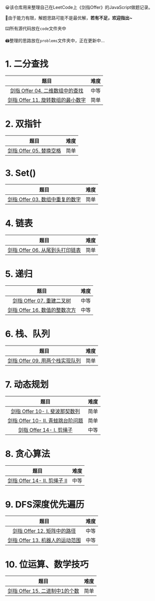 😀该仓库用来整理自己在LeetCode上《剑指Offer》的JavaScript做题记录。

💪由于能力有限，解题思路可能不是最优解，**若有不足，欢迎指出~**

⌨️所有源代码放在`code`文件夹中

🖨️整理的思路放在`problems`文件夹中，正在更新中...

# 1. 二分查找

|                             题目                             | 难度 |
| :----------------------------------------------------------: | :--: |
| [剑指 Offer 04. 二维数组中的查找](https://github.com/lzxjack/coding-interviews/blob/master/problems/04.%20%E4%BA%8C%E7%BB%B4%E6%95%B0%E7%BB%84%E4%B8%AD%E7%9A%84%E6%9F%A5%E6%89%BE.md) | 中等 |
| [剑指 Offer 11. 旋转数组的最小数字](https://github.com/lzxjack/coding-interviews/blob/master/problems/11.%20%E6%97%8B%E8%BD%AC%E6%95%B0%E7%BB%84%E7%9A%84%E6%9C%80%E5%B0%8F%E6%95%B0%E5%AD%97.md) | 简单 |

# 2. 双指针

|                             题目                             | 难度 |
| :----------------------------------------------------------: | :--: |
| [剑指 Offer 05. 替换空格](https://github.com/lzxjack/coding-interviews/blob/master/problems/05.%20%E6%9B%BF%E6%8D%A2%E7%A9%BA%E6%A0%BC.md) | 简单 |

# 3. Set()

|                             题目                             | 难度 |
| :----------------------------------------------------------: | :--: |
| [剑指 Offer 03. 数组中重复的数字](https://github.com/lzxjack/coding-interviews/blob/master/problems/03.%20%E6%95%B0%E7%BB%84%E4%B8%AD%E9%87%8D%E5%A4%8D%E7%9A%84%E6%95%B0%E5%AD%97.md) | 简单 |

# 4. 链表

|                             题目                             | 难度 |
| :----------------------------------------------------------: | :--: |
| [剑指 Offer 06. 从尾到头打印链表](https://github.com/lzxjack/coding-interviews/blob/master/problems/06.%20%E4%BB%8E%E5%B0%BE%E5%88%B0%E5%A4%B4%E6%89%93%E5%8D%B0%E9%93%BE%E8%A1%A8.md) | 简单 |

# 5. 递归

|                             题目                             | 难度 |
| :----------------------------------------------------------: | :--: |
| [剑指 Offer 07. 重建二叉树](https://github.com/lzxjack/coding-interviews/blob/master/problems/07.%20%E9%87%8D%E5%BB%BA%E4%BA%8C%E5%8F%89%E6%A0%91.md) | 中等 |
| [剑指 Offer 16. 数值的整数次方](https://github.com/lzxjack/coding-interviews/blob/master/problems/16.%20%E6%95%B0%E5%80%BC%E7%9A%84%E6%95%B4%E6%95%B0%E6%AC%A1%E6%96%B9.md) | 中等 |

# 6. 栈、队列

|                             题目                             | 难度 |
| :----------------------------------------------------------: | :--: |
| [剑指 Offer 09. 用两个栈实现队列](https://github.com/lzxjack/coding-interviews/blob/master/problems/09.%20%E7%94%A8%E4%B8%A4%E4%B8%AA%E6%A0%88%E5%AE%9E%E7%8E%B0%E9%98%9F%E5%88%97.md) | 简单 |

# 7. 动态规划

|                             题目                             | 难度 |
| :----------------------------------------------------------: | :--: |
| [剑指 Offer 10- I. 斐波那契数列](https://github.com/lzxjack/coding-interviews/blob/master/problems/10-%20I.%20%E6%96%90%E6%B3%A2%E9%82%A3%E5%A5%91%E6%95%B0%E5%88%97.md) | 简单 |
| [剑指 Offer 10- II. 青蛙跳台阶问题](https://github.com/lzxjack/coding-interviews/blob/master/problems/10-%20II.%20%E9%9D%92%E8%9B%99%E8%B7%B3%E5%8F%B0%E9%98%B6%E9%97%AE%E9%A2%98.md) | 简单 |
| [剑指 Offer 14- I. 剪绳子](https://github.com/lzxjack/coding-interviews/blob/master/problems/14-%20I.%20%E5%89%AA%E7%BB%B3%E5%AD%90.md) | 中等 |

# 8. 贪心算法

|                             题目                             | 难度 |
| :----------------------------------------------------------: | :--: |
| [剑指 Offer 14- II. 剪绳子 II](https://github.com/lzxjack/coding-interviews/blob/master/problems/14-%20II.%20%E5%89%AA%E7%BB%B3%E5%AD%90%20II.md) | 中等 |

# 9. DFS深度优先遍历

|                             题目                             | 难度 |
| :----------------------------------------------------------: | :--: |
| [剑指 Offer 12. 矩阵中的路径](https://github.com/lzxjack/coding-interviews/blob/master/problems/12.%20%E7%9F%A9%E9%98%B5%E4%B8%AD%E7%9A%84%E8%B7%AF%E5%BE%84.md) | 中等 |
| [剑指 Offer 13. 机器人的运动范围](https://github.com/lzxjack/coding-interviews/blob/master/problems/13.%20%E6%9C%BA%E5%99%A8%E4%BA%BA%E7%9A%84%E8%BF%90%E5%8A%A8%E8%8C%83%E5%9B%B4.md) | 中等 |

# 10. 位运算、数学技巧

|                             题目                             | 难度 |
| :----------------------------------------------------------: | :--: |
| [剑指 Offer 15. 二进制中1的个数](https://github.com/lzxjack/coding-interviews/blob/master/problems/15.%20%E4%BA%8C%E8%BF%9B%E5%88%B6%E4%B8%AD1%E7%9A%84%E4%B8%AA%E6%95%B0.md) | 简单 |